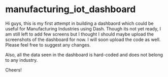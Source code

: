 # manufacturing_iot_dashboard

Hi guys, this is my first attempt in building a dashbaord which could be useful for Manufacturing Industries using Dash. Though its not yet ready, I am still left to add few screens but I thought I should maybe upload the screenshots of the dashboard for now. I will soon upload the code as well. Please feel free to suggest any changes.

Also, all the data seen in the dashboard is hard-coded and does not belong to any industry.

Cheers!
